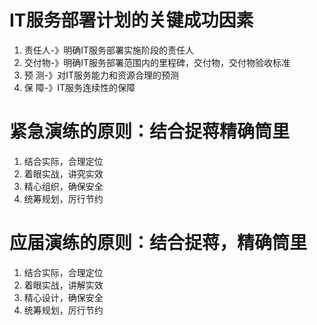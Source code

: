 # IT服务部署计划的关键成功因素
   1. 责任人-》明确IT服务部署实施阶段的责任人
   2. 交付物-》明确IT服务部署范围内的里程碑，交付物，交付物验收标准
   3. 预  测-》对IT服务能力和资源合理的预测
   4. 保  障-》IT服务连续性的保障

# 紧急演练的原则：结合捉蒋精确筒里
   1. 结合实际，合理定位
   2. 着眼实战，讲究实效
   3. 精心组织，确保安全
   4. 统筹规划，厉行节约
# 应届演练的原则：结合捉蒋，精确筒里
1. 结合实际，合理定位
2. 着眼实战，讲解实效
3. 精心设计，确保安全
4. 统筹规划，厉行节约
